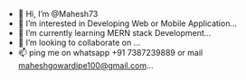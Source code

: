 - 👋 Hi, I’m @Mahesh73
- 👀 I’m interested in Developing Web or Mobile Application...
- 🌱 I’m currently learning MERN stack Development...
- 💞️ I’m looking to collaborate on ...
- 📫 ping me on whatsapp +91 7387239889 or mail maheshgowardipe100@gmail.com...

<!---
Mahesh73/Mahesh73 is a ✨ special ✨ repository because its `README.md` (this file) appears on your GitHub profile.
You can click the Preview link to take a look at your changes.
--->
